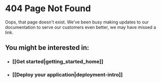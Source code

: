 # 404 Page Not Found

Oops, that page doesn't exist.  We've been busy making updates to our documentation 
to serve our customers even better, we may have missed a link.

## You might be interested in:

* ### [[Get started|getting_started_home]]
* ### [[Deploy your application|deployment-intro]]